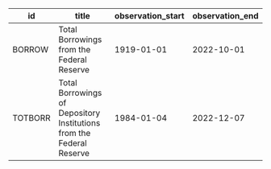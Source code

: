 | id      | title                                                                | observation_start   | observation_end   |
|---------|----------------------------------------------------------------------|---------------------|-------------------|
| BORROW  | Total Borrowings from the Federal Reserve                            | 1919-01-01          | 2022-10-01        |
| TOTBORR | Total Borrowings of Depository Institutions from the Federal Reserve | 1984-01-04          | 2022-12-07        |